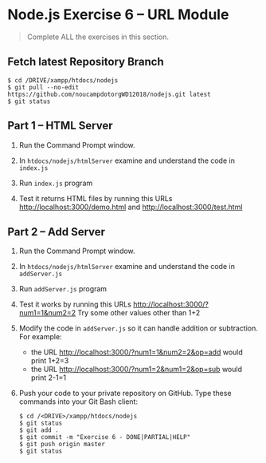 # Node.js Exercise 6 – URL Module
		
> Complete ALL the exercises in this section.

## Fetch latest Repository Branch

```
$ cd /DRIVE/xampp/htdocs/nodejs
$ git pull --no-edit https://github.com/noucampdotorgWD12018/nodejs.git latest
$ git status

```
## Part 1 – HTML Server 

1.  Run the Command Prompt window.

1.	In ``htdocs/nodejs/htmlServer`` examine and understand the code in ``index.js``

1.  Run ``index.js`` program

1.  Test it returns HTML files by running this URLs [http://localhost:3000/demo.html](http://localhost:3000/demo.html) and [http://localhost:3000/test.html](http://localhost:3000/test.html)


## Part 2 – Add Server 

1.  Run the Command Prompt window.

1.	In ``htdocs/nodejs/htmlServer`` examine and understand the code in ``addServer.js``

1.  Run ``addServer.js`` program

1.  Test it works by running this URLs [http://localhost:3000/?num1=1&num2=2](http://localhost:3000/?num1=1&num2=2)  Try some other values other than 1+2

1.  Modify the code in ``addServer.js`` so it can handle addition or subtraction.  For example:

    - the URL [http://localhost:3000/?num1=1&num2=2&op=add](http://localhost:3000/?num1=1&num2=2&op=add) would print 1+2=3
    - the URL [http://localhost:3000/?num1=2&num1=2&op=sub](http://localhost:3000/?num1=2&num2=1&op=sub) would print 2-1=1

1.  Push your code to your private repository on GitHub. Type these commands into your Git Bash client:

    ```
    $ cd /<DRIVE>/xampp/htdocs/nodejs
    $ git status
    $ git add .
    $ git commit -m "Exercise 6 - DONE|PARTIAL|HELP"
    $ git push origin master
    $ git status
    ```
